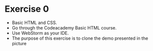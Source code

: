 # Exercise 0
* Basic HTML and CSS.
* Go through the Codeacademy Basic HTML course.
* Use WebStorm as your IDE.
* The purpose of this exercise is to clone the demo presented in the picture


